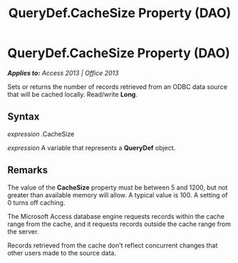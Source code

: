 ﻿---
title: QueryDef.CacheSize Property (DAO)
TOCTitle: CacheSize Property
ms:assetid: a84d990e-8180-daa3-7640-47d2be8fd28b
ms:mtpsurl: https://msdn.microsoft.com/en-us/library/Ff821397(v=office.15)
ms:contentKeyID: 48546899
ms.date: 09/18/2015
mtps_version: v=office.15
---

# QueryDef.CacheSize Property (DAO)


_**Applies to:** Access 2013 | Office 2013_

Sets or returns the number of records retrieved from an ODBC data source that will be cached locally. Read/write **Long**.

## Syntax

*expression* .CacheSize

*expression* A variable that represents a **QueryDef** object.

## Remarks

The value of the **CacheSize** property must be between 5 and 1200, but not greater than available memory will allow. A typical value is 100. A setting of 0 turns off caching.

The Microsoft Access database engine requests records within the cache range from the cache, and it requests records outside the cache range from the server.

Records retrieved from the cache don't reflect concurrent changes that other users made to the source data.

